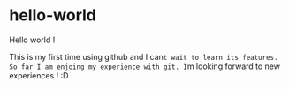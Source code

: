 # hello-world
Hello world !

This is my first time using github and I can`t wait to learn its features.
So far I am enjoing my experience with git. I`m looking forward to new experiences ! :D
